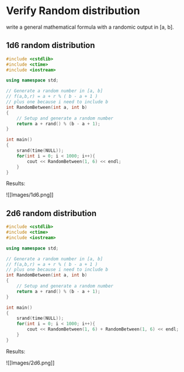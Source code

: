 Verify Random distribution
===
write a general mathematical formula with a randomic output in \[a, b\].

1d6 random distribution
-----------------------

```cpp
#include <cstdlib>
#include <ctime>
#include <iostream>

using namespace std;

// Generate a random number in [a, b]
// f(a,b,r) = a + r % ( b - a + 1 )
// plus one because i need to include b
int RandomBetween(int a, int b) 
{
	// Setup and generate a random number
	return a + rand() % (b - a + 1); 
}

int main()
{
    srand(time(NULL));
    for(int i = 0; i < 1000; i++){
	    cout << RandomBetween(1, 6) << endl;
    }
}
```

Results:

![[Images/1d6.png]]

2d6 random distribution
-----------------------

```cpp
#include <cstdlib>
#include <ctime>
#include <iostream>

using namespace std;

// Generate a random number in [a, b]
// f(a,b,r) = a + r % ( b - a + 1 )
// plus one because i need to include b
int RandomBetween(int a, int b) 
{
	// Setup and generate a random number
	return a + rand() % (b - a + 1); 
}

int main()
{
    srand(time(NULL));
    for(int i = 0; i < 1000; i++){
	    cout << RandomBetween(1, 6) + RandomBetween(1, 6) << endl;
    }
}
```

Results:

![[Images/2d6.png]]